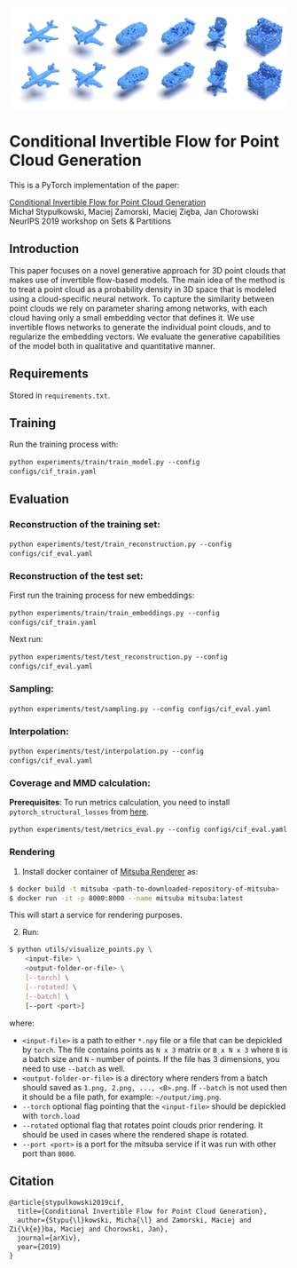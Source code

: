 
![mainimg](main.png)

# Conditional Invertible Flow for Point Cloud Generation

This is a PyTorch implementation of the paper:

[Conditional Invertible Flow for Point Cloud Generation](https://arxiv.org/abs/1910.07344) <br>
Michał Stypułkowski, Maciej Zamorski, Maciej Zięba, Jan Chorowski <br>
NeurIPS 2019 workshop on Sets & Partitions

## Introduction
This paper focuses on a novel generative approach for 3D point clouds that makes use of invertible flow-based models. The main idea of the method is to treat a point cloud as a probability density in 3D space that is modeled using a cloud-specific neural network. To capture the similarity between point clouds we rely on parameter sharing among networks, with each cloud having only a small embedding vector that defines it. We use invertible flows networks to generate the individual point clouds, and to regularize the embedding vectors. We evaluate the generative capabilities of the model both in qualitative and quantitative manner.

## Requirements
Stored in `requirements.txt`.

## Training
Run the training process with:

`python experiments/train/train_model.py --config configs/cif_train.yaml`

## Evaluation
### Reconstruction of the training set:

`python experiments/test/train_reconstruction.py --config configs/cif_eval.yaml`

### Reconstruction of the test set:
First run the training process for new embeddings:

`python experiments/train/train_embeddings.py --config configs/cif_train.yaml`

Next run:

`python experiments/test/test_reconstruction.py --config configs/cif_eval.yaml`

### Sampling:

`python experiments/test/sampling.py --config configs/cif_eval.yaml`

### Interpolation:

`python experiments/test/interpolation.py --config configs/cif_eval.yaml`

### Coverage and MMD calculation:
**Prerequisites**:
To run metrics calculation, you need to install `pytorch_structural_losses` from [here](https://github.com/stevenygd/PointFlow/tree/master/metrics/pytorch_structural_losses). 

`python experiments/test/metrics_eval.py --config configs/cif_eval.yaml`

### Rendering
1. Install docker container of [Mitsuba Renderer](https://github.com/kacperkan/mitsuba-flask-service) as:
```bash
$ docker build -t mitsuba <path-to-downloaded-repository-of-mitsuba>
$ docker run -it -p 8000:8000 --name mitsuba mitsuba:latest 
```
This will start a service for rendering purposes.

2. Run:
```bash
$ python utils/visualize_points.py \
    <input-file> \
    <output-folder-or-file> \
    [--torch] \
    [--rotated] \
    [--batch] \
    [--port <port>]
```
where:
- `<input-file>` is a path to either `*.npy` file or a file that can be depickled by `torch`. The file contains points as `N x 3` matrix or `B x N x 3` where `B` is a batch size and `N` - number of points. If the file has 3 dimensions, you need to use `--batch` as well.
- `<output-folder-or-file>` is a directory where renders from a batch should saved as `1.png, 2.png, ..., <B>.png`. If `--batch` is not used then it should be a file path, for example: `~/output/img.png`.
- `--torch` optional flag pointing that the `<input-file>` should be depickled with `torch.load`
- `--rotated` optional flag that rotates point clouds prior rendering. It should be used in cases where the rendered shape is rotated.
- `--port <port>` is a port for the mitsuba service if it was run with other port than `8000`.

## Citation
```
@article{stypulkowski2019cif,
  title={Conditional Invertible Flow for Point Cloud Generation},
  author={Stypu{\l}kowski, Micha{\l} and Zamorski, Maciej and Zi{\k{e}}ba, Maciej and Chorowski, Jan},
  journal={arXiv},
  year={2019}
}
```
